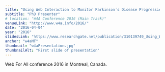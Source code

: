 ```yaml
---
title: "Using Web Interaction to Monitor Parkinson’s Disease Progression through Behavioural Inferences"
subtitle: "PhD Presenter"
# location: "W4A Conference 2016 (Main Track)"
venueLink: "http://www.w4a.info/2016/"
date: "2016-04-04"
year: "2016"
slidesLink: "https://www.researchgate.net/publication/310139749_Using_Web_Interaction_to_Monitor_Parkinson%27s_Disease_Progression_through_Behavioural_Inferences"
anchor: "w4aMT"
thumbnail: "w4aPresentation.jpg"
thumbnailAlt: "First slide of presentation"
---
```

Web For All conference 2016 in Montreal, Canada.
